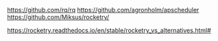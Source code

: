 https://github.com/rq/rq
https://github.com/agronholm/apscheduler
https://github.com/Miksus/rocketry/

https://rocketry.readthedocs.io/en/stable/rocketry_vs_alternatives.html#